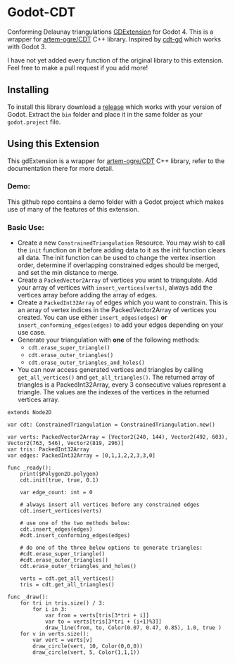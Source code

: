# Godot-CDT
Conforming Delaunay triangulations [GDExtension](https://docs.godotengine.org/en/stable/tutorials/scripting/gdextension/what_is_gdextension.html) for Godot 4.  This is a wrapper for [artem-ogre/CDT](https://github.com/artem-ogre/CDT) C++ library.  Inspired by [cdt-gd](https://github.com/sheepandshepherd/cdt-gd) which works with Godot 3. 

I have not yet added every function of the original library to this extension.  Feel free to make a pull request if you add more!

## Installing
To install this library download a [release](https://github.com/path9263/godot-cdt/releases) which works with your version of Godot.  Extract the `bin` folder and place it in the same folder as your `godot.project` file. 

## Using this Extension
This gdExtension is a wrapper for [artem-ogre/CDT](https://github.com/artem-ogre/CDT) C++ library, refer to the documentation there for more detail.

### Demo:
This github repo contains a demo folder with a Godot project which makes use of many of the features of this extension.  

### Basic Use:

- Create a new `ConstrainedTriangulation` Resource.  You may wish to call the `init` function on it before adding data to it as the init function clears all data.  The init function can be used to change the vertex insertion order, determine if overlapping constrained edges should be merged, and set the min distance to merge.  
- Create a `PackedVector2Array` of vertices you want to triangulate.  Add your array of vertices‎ with `insert_vertices(verts)`, always add the vertices array before adding the array of edges.
- Create a `PackedInt32Array` of edges which you want to constrain.  This is an array of vertex indices in the PackedVector2Array of vertices you created.  You can use either `insert_edges(edges)` **or** `insert_conforming_edges(edges)` to add your edges depending on your use case.  
- Generate your triangulation with **one** of the following methods: 
    - `cdt.erase_super_triangle()`
    - `cdt.erase_outer_triangles()`
    - `cdt.erase_outer_triangles_and_holes()`
- You can now access generated vertices and triangles by calling `get_all_vertices()` and `get_all_triangles()`.  The returned array of triangles is a ‎PackedInt32Array‎, every 3 consecutive values represent a triangle.  The values are the indexes of the vertices in the returned vertices array.

```
extends Node2D

var cdt: ConstrainedTriangulation = ConstrainedTriangulation.new()

var verts: PackedVector2Array = [Vector2(240, 144), Vector2(492, 603), Vector2(763, 546), Vector2(819, 296)]
var tris: PackedInt32Array
var edges: PackedInt32Array = [0,1,1,2,2,3,3,0]

func _ready():
	print($Polygon2D.polygon)
	cdt.init(true, true, 0.1) 

	var edge_count: int = 0

	# always insert all vertices before any constrained edges
	cdt.insert_vertices(verts)

	# use one of the two methods below: 
	cdt.insert_edges(edges)
	#cdt.insert_conforming_edges(edges)

	# do one of the three below options to generate triangles: 
	#cdt.erase_super_triangle()
	#cdt.erase_outer_triangles()
	cdt.erase_outer_triangles_and_holes()

	verts = cdt.get_all_vertices()
	tris = cdt.get_all_triangles()

func _draw():
	for tri in tris.size() / 3:
		for i in 3:
			var from = verts[tris[3*tri + i]]
			var to = verts[tris[3*tri + (i+1)%3]]
			draw_line(from, to, Color(0.07, 0.47, 0.85), 1.0, true )
	for v in verts.size():
		var vert = verts[v]
		draw_circle(vert, 10, Color(0,0,0))
		draw_circle(vert, 5, Color(1,1,1))
```
